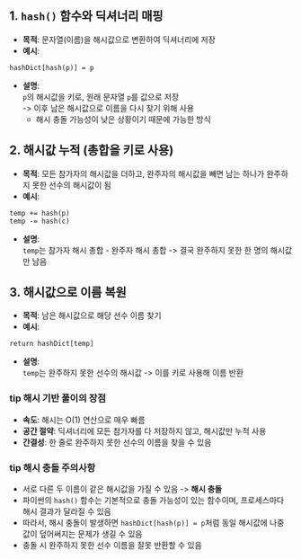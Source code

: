 ## 1. `hash()` 함수와 딕셔너리 매핑
- **목적**: 문자열(이름)을 해시값으로 변환하여 딕셔너리에 저장
- **예시**:
```
hashDict[hash(p)] = p
```
- **설명**:   
  `p`의 해시값을 키로, 원래 문자열 `p`를 값으로 저장   
  -> 이후 남은 해시값으로 이름을 다시 찾기 위해 사용   
  * 해시 충돌 가능성이 낮은 상황이기 때문에 가능한 방식

## 2. 해시값 누적 (총합을 키로 사용)
- **목적**: 모든 참가자의 해시값을 더하고, 완주자의 해시값을 빼면 남는 하나가 완주하지 못한 선수의 해시값이 됨
- **예시**:
```
temp += hash(p)
temp -= hash(c)
```
- **설명**:   
  `temp`는 참가자 해시 총합 - 완주자 해시 총합
  -> 결국 완주하지 못한 한 명의 해시값만 남음

## 3. 해시값으로 이름 복원
- **목적**: 남은 해시값으로 해당 선수 이름 찾기
- **예시**:
```
return hashDict[temp]
```
- **설명**:   
  `temp`는 완주하지 못한 선수의 해시값
  -> 이를 키로 사용해 이름 반환

### tip 해시 기반 풀이의 장점
- **속도**: 해시는 O(1) 연산으로 매우 빠름
- **공간 절약**: 딕셔너리에 모든 참가자를 다 저장하지 않고, 해시값만 누적 사용
- **간결성**: 한 줄로 완주하지 못한 선수의 이름을 찾을 수 있음

### tip 해시 충돌 주의사항
- 서로 다른 두 이름이 같은 해시값을 가질 수 있음 -> **해시 충돌**
- 파이썬의 `hash()` 함수는 기본적으로 충돌 가능성이 있는 함수이며, 프로세스마다 해시 결과가 달라질 수 있음
- 따라서, 해시 충돌이 발생하면 `hashDict[hash(p)] = p`처럼 동일 해시값에 나중 값이 덮어써지는 문제가 생길 수 있음
- 충돌 시 완주하지 못한 선수 이름을 잘못 반환할 수 있음
